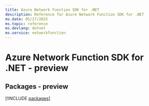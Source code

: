 ```yaml
---
title: Azure Network Function SDK for .NET
description: Reference for Azure Network Function SDK for .NET
ms.date: 05/27/2025
ms.topic: reference
ms.devlang: dotnet
ms.service: networkfunction
---
```

# Azure Network Function SDK for .NET - preview
## Packages - preview
[!INCLUDE [packages](network-function-index.md)]